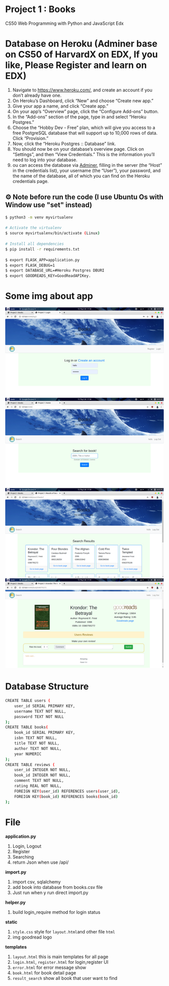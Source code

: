 # Project 1 : Books

CS50 Web Programming with Python and JavaScript Edx

# Database on Heroku (Adminer base on CS50 of HarvardX on EDX, If you like, Please Register and learn on EDX)
1. Navigate to https://www.heroku.com/, and create an account if you don’t already have one.
2. On Heroku’s Dashboard, click “New” and choose “Create new app.”
3. Give your app a name, and click “Create app.” 
4. On your app’s “Overview” page, click the “Configure Add-ons” button.
5. In the “Add-ons” section of the page, type in and select “Heroku Postgres.”
6. Choose the “Hobby Dev - Free” plan, which will give you access to a free PostgreSQL database that will support up to 10,000 rows of data. Click “Provision.”
7. Now, click the “Heroku Postgres :: Database” link.
8. You should now be on your database’s overview page. Click on “Settings”, and then “View Credentials.” This is the information you’ll need to log into your database.
9. ou can access the database via [Adminer](https://adminer.cs50.net/), filling in the server (the “Host” in the credentials list), your username (the “User”), your password, and the name of the database, all of which you can find on the Heroku credentials page.

## :gear: Note before run the code (I use Ubuntu Os with Window use "set" instead)
```bash
$ python3 -m venv myvirtualenv

# Activate the virtualenv
$ source myvirtualenv/bin/activate (Linux)

# Install all dependencies
$ pip install -r requirements.txt

$ export FLASK_APP=application.py
$ export FLASK_DEBUG=1
$ export DATABASE_URL=#Heroku Postgres DBURI
$ export GOODREADS_KEY=GoodReadAPIKey.
```
# Some img about app
<img src = "demo/01.png">
<img src = "demo/02.png">
<img src = "demo/03.png">
<img src = "demo/04.png">

# Database Structure
```bash
CREATE TABLE users (
    user_id SERIAL PRIMARY KEY,
    username TEXT NOT NULL,
    password TEXT NOT NULL
);
CREATE TABLE books(
    book_id SERIAL PRIMARY KEY,
    isbn TEXT NOT NULL,
    title TEXT NOT NULL,
    author TEXT NOT NULL,
    year NUMERIC
);
CREATE TABLE reviews (
    user_id INTEGER NOT NULL,
    book_id INTEGER NOT NULL,
    comment TEXT NOT NULL,
    rating REAL NOT NULL,
    FOREIGN KEY(user_id) REFERENCES users(user_id),
    FOREIGN KEY(book_id) REFERENCES books(book_id)
);
```

# File
**application.py**
1. Login, Logout
2. Register
3. Searching
4. return Json when use /api/<isbn>

**import.py**
1. import csv, sqlalchemy
2. add book into database from books.csv file
3. Just run when y run direct import.py

**helper.py**
1. build login_require method for login status

**static**
1. `style.css` style for `layout.html`and other file `html`
2. img goodread logo

**templates**
1. `layout.html` this is main templates for all page
2. `login.html`, `register.html` for login,register UI
3. `error.html` for error message show
4. `book.html` for book detail page
5. `result_search` show all book that user want to find
